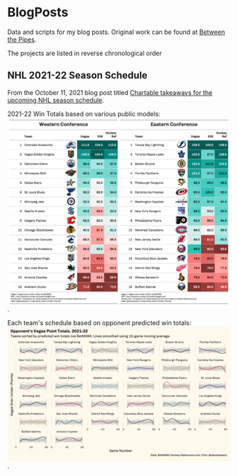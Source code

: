 # BlogPosts
Data and scripts for my blog posts. Original work can be found at [Between the Pipes](https://betweenpipes.wordpress.com/).

The projects are listed in reverse chronological order

NHL 2021-22 Season Schedule
------------

From the October 11, 2021 blog post titled [Chartable takeaways for the upcoming NHL season schedule](https://betweenpipes.wordpress.com/2021/10/11/chartable-takeaways-for-the-upcoming-nhl-season-schedule/).

2021-22 Win Totals based on various public models:![This one was generated as of Matchweek 9](https://raw.githubusercontent.com/steodose/BlogPosts/master/NHL%202022/win_totals_2021_22.png).

Each team's schedule based on opponent predicted win totals:![Predicted Win Totals](https://raw.githubusercontent.com/steodose/BlogPosts/master/NHL%202022/Team%20Point%20Totals%20Facet%20Smoothed.png).

